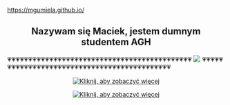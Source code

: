 https://mgumiela.github.io/
<h2 align = "center" >Nazywam się Maciek, jestem dumnym studentem AGH </h2>
💗💗💗💗💗💗💗💗💗💗💗💗💗💗💗💗💗💗💗💗💗💗💗💗💗💗💗💗💗💗💗💗💗💗💗💗💗💗💗💗💗💗💗💗
<img src = "https://upload.wikimedia.org/wikipedia/commons/2/2e/Dom_Studencki_Kapitol.png" />
💗💗💗💗💗💗💗💗💗💗💗💗💗💗💗💗💗💗💗💗💗💗💗💗💗💗💗💗💗💗💗💗💗💗💗💗💗💗💗💗💗💗💗💗


<p align="center">
  <a href=https://open.spotify.com/track/2cZOYofOX4d6g0OXxkaIjA?si=6216bb51dcac4c1b>
    <img src=https://images.cooltext.com/5717725.gif alt="Kliknij, aby zobaczyć więcej">
  </a>
 
</p>

<p align="center">
  <a href=https://cooltext.com/>
    <img src=https://img.shields.io/badge/loga-użyczyli-red alt="Kliknij, aby zobaczyć więcej">
  </a>
 </p>



